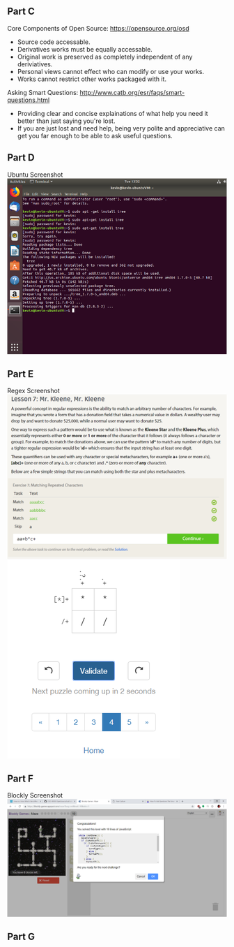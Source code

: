 Part C
------
Core Components of Open Source: https://opensource.org/osd
 - Source code accessable.
 - Derivatives works must be equally accessable.
 - Original work is preserved as completely independent of any deriviatives.
 - Personal views cannot effect who can modify or use your works.
 - Works cannot restrict other works packaged with it.

Asking Smart Questions: http://www.catb.org/esr/faqs/smart-questions.html
 - Providing clear and concise explainations of what help you need it better than just saying you're lost.
 - If you are just lost and need help, being very polite and appreciative can get you far enough to be able to ask useful questions.


Part D
------
Ubuntu Screenshot ![image](ubuntuss.PNG)

Part E
------
Regex Screenshot ![image](lab1_e.PNG)
![image](lab1_e2.PNG)

Part F
------
Blockly Screenshot ![image](lab1_f.PNG)

Part G
------
